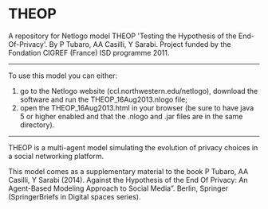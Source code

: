 THEOP
=====

A repository for Netlogo model THEOP 'Testing the Hypothesis of the End-Of-Privacy'. 
By P Tubaro, AA Casilli, Y Sarabi.
Project funded by the Fondation CIGREF (France) ISD programme 2011. 

--- 

To use this model you can either:

1) go to the Netlogo website (ccl.northwestern.edu/netlogo), download the software and run the THEOP_16Aug2013.nlogo file;
2) open the THEOP_16Aug2013.html in your browser (be sure to have java 5 or higher enabled and that the .nlogo and .jar files are in the same directory).

---

THEOP is a multi-agent model simulating the evolution of privacy choices in a social networking platform. 

This model comes as a supplementary material to the book
P Tubaro, AA Casilli, Y Sarabi (2014). 
Against the Hypothesis of the End Of Privacy: An Agent-Based Modeling Approach to Social Media”. 
Berlin, Springer (SpringerBriefs in Digital spaces series).
